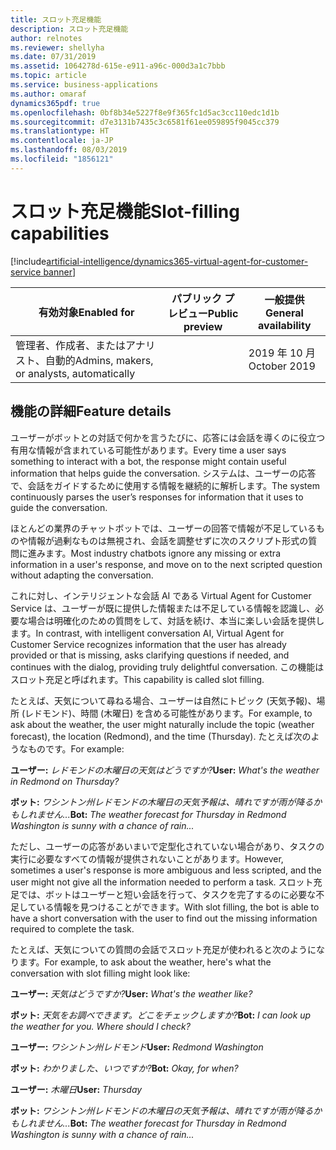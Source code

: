 ```yaml
---
title: スロット充足機能
description: スロット充足機能
author: relnotes
ms.reviewer: shellyha
ms.date: 07/31/2019
ms.assetid: 1064278d-615e-e911-a96c-000d3a1c7bbb
ms.topic: article
ms.service: business-applications
ms.author: omaraf
dynamics365pdf: true
ms.openlocfilehash: 0bf8b34e5227f8e9f365fc1d5ac3cc110edc1d1b
ms.sourcegitcommit: d7e3131b7435c3c6581f61ee059895f9045cc379
ms.translationtype: HT
ms.contentlocale: ja-JP
ms.lasthandoff: 08/03/2019
ms.locfileid: "1856121"
---
```

# <a name="slot-filling-capabilities"></a><span data-ttu-id="91303-103">スロット充足機能</span><span class="sxs-lookup"><span data-stu-id="91303-103">Slot-filling capabilities</span></span>
[!include[artificial-intelligence/dynamics365-virtual-agent-for-customer-service banner](../includes/artificial-intelligence/dynamics365-virtual-agent-for-customer-service.md)]

| <span data-ttu-id="91303-104">有効対象</span><span class="sxs-lookup"><span data-stu-id="91303-104">Enabled for</span></span>    |  <span data-ttu-id="91303-105">パブリック プレビュー</span><span class="sxs-lookup"><span data-stu-id="91303-105">Public preview</span></span> | <span data-ttu-id="91303-106">一般提供</span><span class="sxs-lookup"><span data-stu-id="91303-106">General availability</span></span> | 
| ---------- | ---------- |---------- |
|<span data-ttu-id="91303-107">管理者、作成者、またはアナリスト、自動的</span><span class="sxs-lookup"><span data-stu-id="91303-107">Admins, makers, or analysts, automatically</span></span>|| <span data-ttu-id="91303-108">2019 年 10 月</span><span class="sxs-lookup"><span data-stu-id="91303-108">October 2019</span></span>|






## <a name="feature-details"></a><span data-ttu-id="91303-109">機能の詳細</span><span class="sxs-lookup"><span data-stu-id="91303-109">Feature details</span></span>
<!--feature detail start -->
<span data-ttu-id="91303-110">ユーザーがボットとの対話で何かを言うたびに、応答には会話を導くのに役立つ有用な情報が含まれている可能性があります。</span><span class="sxs-lookup"><span data-stu-id="91303-110">Every time a user says something to interact with a bot, the response might contain useful information that helps guide the conversation.</span></span> <span data-ttu-id="91303-111">システムは、ユーザーの応答で、会話をガイドするために使用する情報を継続的に解析します。</span><span class="sxs-lookup"><span data-stu-id="91303-111">The system continuously parses the user’s responses for information that it uses to guide the conversation.</span></span> 

<span data-ttu-id="91303-112">ほとんどの業界のチャットボットでは、ユーザーの回答で情報が不足しているものや情報が過剰なものは無視され、会話を調整せずに次のスクリプト形式の質問に進みます。</span><span class="sxs-lookup"><span data-stu-id="91303-112">Most industry chatbots ignore any missing or extra information in a user's response, and move on to the next scripted question without adapting the conversation.</span></span> 

<span data-ttu-id="91303-113">これに対し、インテリジェントな会話 AI である Virtual Agent for Customer Service は、ユーザーが既に提供した情報または不足している情報を認識し、必要な場合は明確化のための質問をして、対話を続け、本当に楽しい会話を提供します。</span><span class="sxs-lookup"><span data-stu-id="91303-113">In contrast, with intelligent conversation AI, Virtual Agent for Customer Service recognizes information that the user has already provided or that is missing, asks clarifying questions if needed, and continues with the dialog, providing truly delightful conversation.</span></span> <span data-ttu-id="91303-114">この機能はスロット充足と呼ばれます。</span><span class="sxs-lookup"><span data-stu-id="91303-114">This capability is called slot filling.</span></span>

<span data-ttu-id="91303-115">たとえば、天気について尋ねる場合、ユーザーは自然にトピック (天気予報)、場所 (レドモンド)、時間 (木曜日) を含める可能性があります。</span><span class="sxs-lookup"><span data-stu-id="91303-115">For example, to ask about the weather, the user might naturally include the topic (weather forecast), the location (Redmond), and the time (Thursday).</span></span> <span data-ttu-id="91303-116">たとえば次のようなものです。</span><span class="sxs-lookup"><span data-stu-id="91303-116">For example:</span></span>

 <span data-ttu-id="91303-117">**ユーザー:**      *レドモンドの木曜日の天気はどうですか?*</span><span class="sxs-lookup"><span data-stu-id="91303-117">**User:**      *What's the weather in Redmond on Thursday?*</span></span>
 
 <span data-ttu-id="91303-118">**ボット:**       *ワシントン州レドモンドの木曜日の天気予報は、晴れですが雨が降るかもしれません...*</span><span class="sxs-lookup"><span data-stu-id="91303-118">**Bot:**       *The weather forecast for Thursday in Redmond Washington is sunny with a chance of rain...*</span></span>

<span data-ttu-id="91303-119">ただし、ユーザーの応答があいまいで定型化されていない場合があり、タスクの実行に必要なすべての情報が提供されないことがあります。</span><span class="sxs-lookup"><span data-stu-id="91303-119">However, sometimes a user's response is more ambiguous and less scripted, and the user might not give all the information needed to perform a task.</span></span> <span data-ttu-id="91303-120">スロット充足では、ボットはユーザーと短い会話を行って、タスクを完了するのに必要な不足している情報を見つけることができます。</span><span class="sxs-lookup"><span data-stu-id="91303-120">With slot filling, the bot is able to have a short conversation with the user to find out the missing information required to complete the task.</span></span>

<span data-ttu-id="91303-121">たとえば、天気についての質問の会話でスロット充足が使われると次のようになります。</span><span class="sxs-lookup"><span data-stu-id="91303-121">For example, to ask about the weather, here's what the conversation with slot filling might look like:</span></span>

<span data-ttu-id="91303-122">**ユーザー:**   *天気はどうですか?*</span><span class="sxs-lookup"><span data-stu-id="91303-122">**User:**   *What's the weather like?*</span></span>

<span data-ttu-id="91303-123">**ボット:**    *天気をお調べできます。どこをチェックしますか?*</span><span class="sxs-lookup"><span data-stu-id="91303-123">**Bot:**    *I can look up the weather for you. Where should I check?*</span></span>

<span data-ttu-id="91303-124">**ユーザー:**   *ワシントン州レドモンド*</span><span class="sxs-lookup"><span data-stu-id="91303-124">**User:**   *Redmond Washington*</span></span>

<span data-ttu-id="91303-125">**ボット:**    *わかりました、いつですか?*</span><span class="sxs-lookup"><span data-stu-id="91303-125">**Bot:**    *Okay, for when?*</span></span>

<span data-ttu-id="91303-126">**ユーザー:**   *木曜日*</span><span class="sxs-lookup"><span data-stu-id="91303-126">**User:**   *Thursday*</span></span>

<span data-ttu-id="91303-127">**ボット:**    *ワシントン州レドモンドの木曜日の天気予報は、晴れですが雨が降るかもしれません...*</span><span class="sxs-lookup"><span data-stu-id="91303-127">**Bot:**    *The weather forecast for Thursday in Redmond Washington is sunny with a chance of rain...*</span></span>
<!--feature detail end -->











